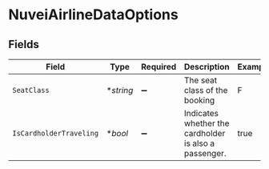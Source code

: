 # NuveiAirlineDataOptions


## Fields

| Field                                                 | Type                                                  | Required                                              | Description                                           | Example                                               |
| ----------------------------------------------------- | ----------------------------------------------------- | ----------------------------------------------------- | ----------------------------------------------------- | ----------------------------------------------------- |
| `SeatClass`                                           | **string*                                             | :heavy_minus_sign:                                    | The seat class of the booking                         | F                                                     |
| `IsCardholderTraveling`                               | **bool*                                               | :heavy_minus_sign:                                    | Indicates whether the cardholder is also a passenger. | true                                                  |